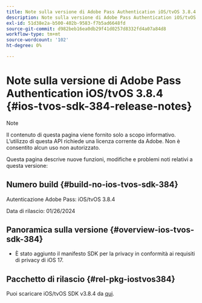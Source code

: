 ```yaml
---
title: Note sulla versione di Adobe Pass Authentication iOS/tvOS 3.8.4
description: Note sulla versione di Adobe Pass Authentication iOS/tvOS 3.8.4
exl-id: 51d38e2a-b500-402b-9583-f7b5ad6648fd
source-git-commit: d982beb16ea0db29f41d0257d8332fd4a07a84d8
workflow-type: tm+mt
source-wordcount: '102'
ht-degree: 0%

---
```


# Note sulla versione di Adobe Pass Authentication iOS/tvOS 3.8.4 {#ios-tvos-sdk-384-release-notes}

>[!NOTE]
>
>Il contenuto di questa pagina viene fornito solo a scopo informativo. L’utilizzo di questa API richiede una licenza corrente da Adobe. Non è consentito alcun uso non autorizzato.

Questa pagina descrive nuove funzioni, modifiche e problemi noti relativi a questa versione:

## Numero build {#build-no-ios-tvos-sdk-384}

Autenticazione Adobe Pass: iOS/tvOS 3.8.4

Data di rilascio: 01/26/2024



## Panoramica sulla versione {#overview-ios-tvos-sdk-384}

* È stato aggiunto il manifesto SDK per la privacy in conformità ai requisiti di privacy di iOS 17.


## Pacchetto di rilascio {#rel-pkg-iostvos384}

Puoi scaricare iOS/tvOS SDK v3.8.4 da [qui](https://tve.zendesk.com/hc/en-us/articles/204963209-iOS-tvOS-Native-AccessEnabler-Library).
